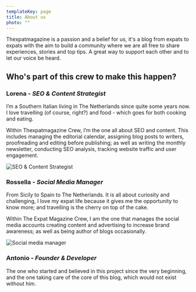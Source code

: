 ```yaml
---
templateKey: page
title: About us
photo: ""
---
```

Thexpatmagazine is a passion and a belief for us, it's a blog from expats to expats with the aim to build a community where we are all free to share experiences, stories and top tips. A great way to support each other and to let our voice be heard.

## Who's part of this crew to make this happen?

### **Lorena** - *SEO & Content Strategist*

I’m a Southern Italian living in The Netherlands since quite some years now. I love travelling (of course, right?) and food - which goes for both cooking and eating. 

Within Thexpatmagazine Crew, I’m the one all about SEO and content. This includes managing the editorial calendar, assigning blog posts to writers, proofreading and editing before publishing; as well as writing the monthly newsletter, conducting SEO analysis, tracking website traffic and user engagement.

![SEO & Content Strategist](/img/764d7693-2244-4ab4-b6b5-17c16807b952_1_105_c.jpeg)



### **Rossella** - *Social Media Manager*

From Sicily to Spain to The Netherlands. It is all about curiosity and challenging, I love my expat life because it gives me the opportunity to know more; and travelling is the cherry on top of the cake.

Within The Expat Magazine Crew, I am the one that manages the social media accounts creating content and advertising to increase brand awareness; as well as being author of blogs occasionally.

![Social media manager](/img/100991636_266183374435452_9125807028323012219_n-1-.jpg)



### **Antonio** - *Founder & Developer*

The one who started and believed in this project since the very beginning, and the one taking care of the core of this blog, which would not exist without him.